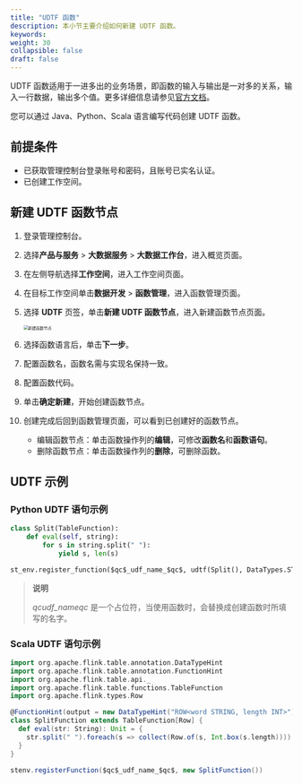 ```yaml
---
title: "UDTF 函数"
description: 本小节主要介绍如何新建 UDTF 函数。 
keywords: 
weight: 30
collapsible: false
draft: false
---
```


UDTF 函数适用于一进多出的业务场景，即函数的输入与输出是一对多的关系，输入一行数据，输出多个值。更多详细信息请参见[官方文档](https://nightlies.apache.org/flink/flink-docs-release-1.11/zh/dev/table/functions/udfs.html#%E8%A1%A8%E5%80%BC%E5%87%BD%E6%95%B0)。

您可以通过 Java、Python、Scala 语言编写代码创建 UDTF 函数。

## 前提条件

- 已获取管理控制台登录账号和密码，且账号已实名认证。
- 已创建工作空间。

## 新建 UDTF 函数节点

1. 登录管理控制台。
2. 选择**产品与服务** > **大数据服务** > **大数据工作台**，进入概览页面。
3. 在左侧导航选择**工作空间**，进入工作空间页面。
4. 在目标工作空间单击**数据开发** > **函数管理**，进入函数管理页面。
5. 选择 **UDTF** 页签，单击**新建 UDTF 函数节点**，进入新建函数节点页面。
   
   <img src="/bigdata/dataplat/_images/create_function_node.png" alt="新建函数节点" style="zoom:50%;" />

6. 选择函数语言后，单击**下一步**。
7. 配置函数名，函数名需与实现名保持一致。
8. 配置函数代码。
9. 单击**确定新建**，开始创建函数节点。
10. 创建完成后回到函数管理页面，可以看到已创建好的函数节点。   
    - 编辑函数节点：单击函数操作列的**编辑**，可修改**函数名**和**函数语句**。
    - 删除函数节点：单击函数操作列的**删除**，可删除函数。

## UDTF 示例

### Python UDTF 语句示例

```python
class Split(TableFunction):
    def eval(self, string):
        for s in string.split(" "):
            yield s, len(s)

st_env.register_function($qc$_udf_name_$qc$, udtf(Split(), DataTypes.STRING(), [DataTypes.STRING(), DataTypes.INT()]))
```

> **说明**
>
> $qc$_udf_name_$qc$ 是一个占位符，当使用函数时，会替换成创建函数时所填写的名字。

### Scala UDTF 语句示例

```scala
import org.apache.flink.table.annotation.DataTypeHint
import org.apache.flink.table.annotation.FunctionHint
import org.apache.flink.table.api._
import org.apache.flink.table.functions.TableFunction
import org.apache.flink.types.Row

@FunctionHint(output = new DataTypeHint("ROW<word STRING, length INT>"))
class SplitFunction extends TableFunction[Row] {
  def eval(str: String): Unit = {
    str.split(" ").foreach(s => collect(Row.of(s, Int.box(s.length))))
  }
}

stenv.registerFunction($qc$_udf_name_$qc$, new SplitFunction())
```

